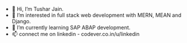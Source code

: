 - 👋 Hi, I’m Tushar Jain.
- 👀 I’m interested in full stack web development with MERN, MEAN and Django.
- 🌱 I’m currently learning SAP ABAP development.
- 📫 connect me on linkedin - codever.co.in/u/linkedin

<!---
tusharjainhyderabad/tusharjainhyderabad is a ✨ special ✨ repository because its `README.md` (this file) appears on your GitHub profile.
You can click the Preview link to take a look at your changes.
--->
